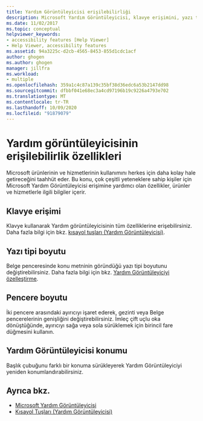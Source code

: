 ```yaml
---
title: Yardım Görüntüleyicisi erişilebilirliği
description: Microsoft Yardım Görüntüleyicisi, klavye erişimini, yazı tipi boyutunu, pencere boyutunu ve Yardım Görüntüleyicisi konumunu kapsayan erişilebilirlik özelliklerinin listesini gözden geçirin.
ms.date: 11/02/2017
ms.topic: conceptual
helpviewer_keywords:
- accessibility features [Help Viewer]
- Help Viewer, accessibility features
ms.assetid: 94a3225c-d2cb-4565-8453-855d1cdc1acf
author: ghogen
ms.author: ghogen
manager: jillfra
ms.workload:
- multiple
ms.openlocfilehash: 359a1c4c87a139c35bf38d36edc6a53b2147dd98
ms.sourcegitcommit: dfbbf041e68ec3a4cd97196b19c9226a4793e702
ms.translationtype: MT
ms.contentlocale: tr-TR
ms.lasthandoff: 10/09/2020
ms.locfileid: "91879079"
---
```

# <a name="accessibility-features-of-the-help-viewer"></a>Yardım görüntüleyicisinin erişilebilirlik özellikleri
Microsoft ürünlerinin ve hizmetlerinin kullanımını herkes için daha kolay hale getireceğini taahhüt eder. Bu konu, çok çeşitli yeteneklere sahip kişiler için Microsoft Yardım Görüntüleyicisi erişimine yardımcı olan özellikler, ürünler ve hizmetlerle ilgili bilgiler içerir.

## <a name="keyboard-access"></a>Klavye erişimi
Klavye kullanarak Yardım görüntüleyicisinin tüm özelliklerine erişebilirsiniz. Daha fazla bilgi için bkz. [kısayol tuşları (Yardım Görüntüleyicisi)](../help-viewer/shortcut-keys.md).

## <a name="font-size"></a>Yazı tipi boyutu
Belge penceresinde konu metninin göründüğü yazı tipi boyutunu değiştirebilirsiniz. Daha fazla bilgi için bkz. [Yardım Görüntüleyiciyi özelleştirme](../help-viewer/customize.md).

## <a name="window-size"></a>Pencere boyutu
İki pencere arasındaki ayırıcıyı işaret ederek, gezinti veya Belge pencerelerinin genişliğini değiştirebilirsiniz. İmleç çift uçlu oka dönüştüğünde, ayırıcıyı sağa veya sola sürüklemek için birincil fare düğmesini kullanın.

## <a name="help-viewer-position"></a>Yardım Görüntüleyicisi konumu
Başlık çubuğunu farklı bir konuma sürükleyerek Yardım Görüntüleyiciyi yeniden konumlandırabilirsiniz.

## <a name="see-also"></a>Ayrıca bkz.

- [Microsoft Yardım Görüntüleyicisi](../help-viewer/overview.md)
- [Kısayol Tuşları (Yardım Görüntüleyicisi)](../help-viewer/shortcut-keys.md)